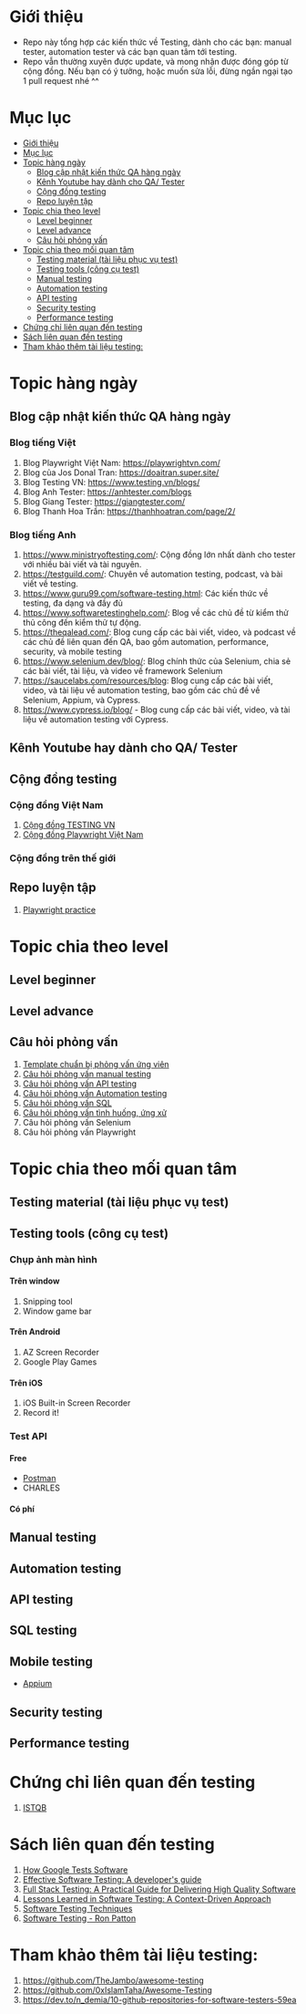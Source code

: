 # Giới thiệu
- Repo này tổng hợp các kiến thức về Testing, dành cho các bạn: manual tester, automation tester và các bạn quan tâm tới testing.
- Repo vẫn thường xuyên được update, và mong nhận được đóng góp từ cộng đồng. Nếu bạn có ý tưởng, hoặc muốn sửa lỗi, đừng ngần ngại tạo 1 pull request nhé ^^

# Mục lục
- [Giới thiệu](#giới-thiệu)
- [Mục lục](#mục-lục)
- [Topic hàng ngày](#topic-hàng-ngày)
  - [Blog cập nhật kiến thức QA hàng ngày](#blog-cập-nhật-kiến-thức-qa-hàng-ngày)
  - [Kênh Youtube hay dành cho QA‌/ Tester](#kênh-youtube-hay-dành-cho-qa-tester)
  - [Cộng đồng testing](#cộng-đồng-testing)
  - [Repo luyện tập](#repo-luyện-tập)
- [Topic chia theo level](#topic-chia-theo-level)
  - [Level beginner](#level-beginner)
  - [Level advance](#level-advance)
  - [Câu hỏi phỏng vấn](#câu-hỏi-phỏng-vấn)
- [Topic chia theo mối quan tâm](#topic-chia-theo-mối-quan-tâm)
  - [Testing material (tài liệu phục vụ test)](#testing-material-tài-liệu-phục-vụ-test)
  - [Testing tools (công cụ test)](#testing-tools-công-cụ-test)
  - [Manual testing](#manual-testing)
  - [Automation testing](#automation-testing)
  - [API testing](#api-testing)
  - [Security testing](#security-testing)
  - [Performance testing](#performance-testing)
- [Chứng chỉ liên quan đến testing](#chứng-chỉ-liên-quan-đến-testing)
- [Sách liên quan đến testing](#sách-liên-quan-đến-testing)
- [Tham khảo thêm tài liệu testing:](#tham-khảo-thêm-tài-liệu-testing)


# Topic hàng ngày
## Blog cập nhật kiến thức QA hàng ngày
### Blog tiếng Việt
1. Blog Playwright Việt Nam: https://playwrightvn.com/
1. Blog của Jos Donal Tran: https://doaitran.super.site/
1. Blog Testing VN: https://www.testing.vn/blogs/
1. Blog Anh Tester: https://anhtester.com/blogs
1. Blog Giang Tester: https://giangtester.com/
1. Blog Thanh Hoa Trần: https://thanhhoatran.com/page/2/

### Blog tiếng Anh
1. https://www.ministryoftesting.com/: Cộng đồng lớn nhất dành cho tester với nhiều bài viết và tài nguyên.
1. https://testguild.com/: Chuyên về automation testing, podcast, và bài viết về testing.
1. https://www.guru99.com/software-testing.html: Các kiến thức về testing, đa dạng và đầy đủ
1. https://www.softwaretestinghelp.com/: Blog về các chủ đề từ kiểm thử thủ công đến kiểm thử tự động.
1. https://theqalead.com/: Blog cung cấp các bài viết, video, và podcast về các chủ đề liên quan đến QA, bao gồm automation, performance, security, và mobile testing
1. https://www.selenium.dev/blog/:  Blog chính thức của Selenium, chia sẻ các bài viết, tài liệu, và video về framework Selenium
1. https://saucelabs.com/resources/blog: Blog cung cấp các bài viết, video, và tài liệu về automation testing, bao gồm các chủ đề về Selenium, Appium, và Cypress.
1. https://www.cypress.io/blog/ - Blog cung cấp các bài viết, video, và tài liệu về automation testing với Cypress.

## Kênh Youtube hay dành cho QA‌/ Tester

## Cộng đồng testing
### Cộng đồng Việt Nam
1. [Cộng đồng TESTING VN](https://www.facebook.com/groups/382211559308192)
2. [Cộng đồng Playwright Việt Nam](https://www.facebook.com/groups/1477249662842354)

### Cộng đồng trên thế giới
## Repo luyện tập 
1. [Playwright practice](https://github.com/playwrightvn/pw-discovery)

# Topic chia theo level
## Level beginner

## Level advance

## Câu hỏi phỏng vấn
1. [Template chuẩn bị phỏng vấn ứng viên](interview/00-template-interview.md)
1. [Câu hỏi phỏng vấn manual testing](interview/01-manual-question.md)
1. [Câu hỏi phỏng vấn API testing](interview/04-api-questions.md)
1. [Câu hỏi phỏng vấn Automation testing](interview/02-automation-testing-question.md)
1. [Câu hỏi phỏng vấn SQL](interview/05-sql-questions.md)
1. [Câu hỏi phỏng vấn tình huống, ứng xử](interview/03-behaviour.md)
1. Câu hỏi phỏng vấn Selenium
1. Câu hỏi phỏng vấn Playwright
# Topic chia theo mối quan tâm
## Testing material (tài liệu phục vụ test)
## Testing tools (công cụ test)
### Chụp ảnh màn hình
#### Trên window
1. Snipping tool
1. Window game bar
#### Trên Android
1. AZ Screen Recorder
1. Google Play Games
#### Trên iOS
1. iOS Built-in Screen Recorder
1. Record it!


### Test API
#### Free
- [Postman](https://www.postman.com/)
- CHARLES

#### Có phí

## Manual testing
## Automation testing
## API testing
## SQL testing
## Mobile testing
- [Appium](https://appium.io/)
## Security testing
## Performance testing

# Chứng chỉ liên quan đến testing
1. [ISTQB](https://astqb.org/)

# Sách liên quan đến testing
1. [How Google Tests Software](https://books.google.com.vn/books/about/How_Google_Tests_Software.html)
1. [Effective Software Testing: A developer's guide](https://www.amazon.com/Effective-Software-Testing-developers-guide/dp/1633439933/)
1. [Full Stack Testing: A Practical Guide for Delivering High Quality Software](https://www.amazon.com/Full-Stack-Testing-Practical-Delivering/dp/1098108132)
1. [Lessons Learned in Software Testing: A Context-Driven Approach](https://www.amazon.com/Lessons-Learned-Software-Testing-Context-Driven/dp/0471081124)
1. [Software Testing Techniques](https://www.amazon.com/Software-Testing-Techniques-Boris-Beizer/dp/8177222600)
1. [Software Testing - Ron Patton](https://www.amazon.com/Software-Testing-Ron-Patton/dp/0672327988/)

# Tham khảo thêm tài liệu testing:
1. https://github.com/TheJambo/awesome-testing
2. https://github.com/0xIslamTaha/Awesome-Testing
3. https://dev.to/n_demia/10-github-repositories-for-software-testers-59ea